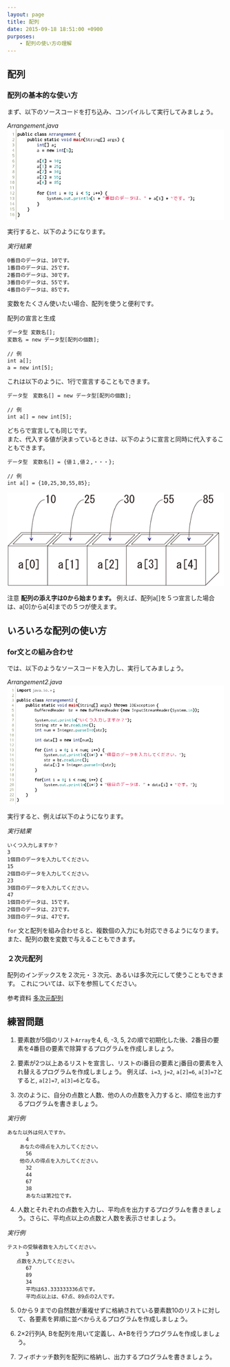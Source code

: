 ```yaml
---
layout: page
title: 配列
date: 2015-09-18 18:51:00 +0900
purposes:
    - 配列の使い方の理解
---
```



配列
--------------

### 配列の基本的な使い方

まず、以下のソースコードを打ち込み、コンパイルして実行してみましょう。

*Arrangement.java*<br>
![](./pic/Arrangement.png)

実行すると、以下のようになります。

*実行結果*

    0番目のデータは、10です。
    1番目のデータは、25です。
    2番目のデータは、30です。
    3番目のデータは、55です。
    4番目のデータは、85です。

変数をたくさん使いたい場合、配列を使うと便利です。

配列の宣言と生成

    データ型 変数名[];
    変数名 = new データ型[配列の個数];
    
    // 例
    int a[];
    a = new int[5];

これは以下のように、1行で宣言することもできます。

    データ型　変数名[] = new データ型[配列の個数];
    
    // 例
    int a[] = new int[5];

どちらで宣言しても同じです。<br>
また、代入する値が決まっているときは、以下のように宣言と同時に代入することもできます。

    データ型　変数名[] = {値１,値２,・・・};
    
    // 例
    int a[] = {10,25,30,55,85};

![](./pic/array01.png)

注意
**配列の添え字は0から始まります。**
例えば、配列a[]を５つ宣言した場合は、a[0]からa[4]までの５つが使えます。


いろいろな配列の使い方
----------------------

### for文との組み合わせ

では、以下のようなソースコードを入力し、実行してみましょう。

*Arrangement2.java*<br>
![](./pic/Arrangement2.png)

実行すると、例えば以下のようになります。

*実行結果*

    いくつ入力しますか？
    3
    1個目のデータを入力してください。
    15
    2個目のデータを入力してください。
    23
    3個目のデータを入力してください。
    47
    1個目のデータは、15です。
    2個目のデータは、23です。
    3個目のデータは、47です。

`for` 文と配列を組み合わせると、複数個の入力にも対応できるようになります。
また、配列の数を変数で与えることもできます。

### ２次元配列

配列のインデックスを２次元・３次元、あるいは多次元にして使うこともできます。
これについては、以下を参照してください。

<span class="label label-info">参考資料</span> [多次元配列](../../appendix/multidimensional_array.html)


練習問題
--------
1. 要素数が5個のリスト<code>Array</code>を4, 6, -3, 5, 2の順で初期化した後、2番目の要素を4番目の要素で除算するプログラムを作成しましょう。

2.  要素が2つ以上あるリストを宣言し、リストのi番目の要素とj番目の要素を入れ替えるプログラムを作成しましょう。
例えば、<code>i=3</code>, <code>j=2</code>, <code>a[2]=6</code>, <code>a[3]=7</code>とすると, <code>a[2]=7</code>, <code>a[3]=6</code>となる。

3.  次のように、自分の点数と人数、他の人の点数を入力すると、順位を出力するプログラムを書きましょう。
<p><em>実行例</em></p>
<div class="highlight"><pre><code class="language-" data-lang="">あなた以外は何人ですか。
      4
    あなたの得点を入力してください。
      56
    他の人の得点を入力してください。
      32
      44
      67
      38
      あなたは第2位です。
</code></pre></div>

4.  人数とそれぞれの点数を入力し、平均点を出力するプログラムを書きましょう。さらに、平均点以上の点数と人数を表示させましょう。
<p><em>実行例</em></p>
<div class="highlight"><pre><code class="language-" data-lang="">テストの受験者数を入力してください。
      3
   点数を入力してください。
      67
      89
      34
      平均は63.333333336点です。
      平均点以上は、67点、89点の2人です。
</code></pre></div>

5.  0から９までの自然数が重複せずに格納されている要素数10のリストに対して、各要素を昇順に並べからえるプログラムを作成しましょう。

6.  2×2行列A, Bを配列を用いて定義し、A+Bを行うプログラムを作成しましょう。

7.  フィボナッチ数列を配列に格納し、出力するプログラムを書きましょう。

